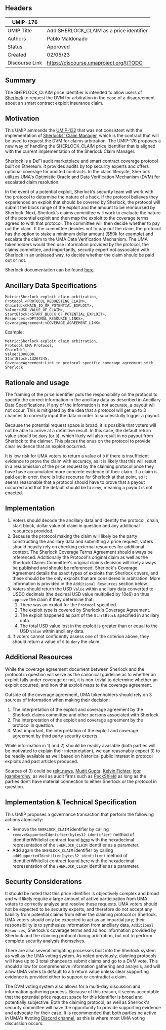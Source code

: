 ## Headers

| UMIP-176       |                                          |
| -------------- | ---------------------------------------- |
| UMIP Title     | Add SHERLOCK_CLAIM as a price identifier |
| Authors        | Pablo Maldonado                          |
| Status         | Approved                                 |
| Created        | 02/05/23                                 |
| Discourse Link | https://discourse.umaproject.org/t/TODO  |

## Summary

The SHERLOCK_CLAIM price identifier is intended to allow users of [Sherlock](https://sherlock.xyz/) to request the DVM for arbitration in the case of a disagreement about an smart contract exploit insurance claim.

## Motivation

This UMIP ammends the [UMIP-132](https://github.com/UMAprotocol/UMIPs/blob/master/UMIPs/umip-132.md) that was not consistent with the implementation of [Sherlocks' Claim Manager](https://github.com/sherlock-protocol/sherlock-v2-core/blob/main/contracts/managers/SherlockClaimManager.sol), which is the contract that will be used to request the DVM for claims arbitration. The UMIP-176 proposes a new way of handling the SHERLOCK_CLAIM price identifier that is aligned with the current implementation of the Sherlock Claim Manager.

Sherlock is a DeFi audit marketplace and smart contract coverage protocol built on Ethereum. It provides audits by top security experts and offers optional coverage for audited contracts. In the claim lifecycle, Sherlock utilizes UMA's Optimistic Oracle and Data Verification Mechanism (DVM) for escalated claim resolution.

In the event of a potential exploit, Sherlock’s security team will work with the protocol to determine the nature of a hack. If the protocol believes they experienced an exploit that should be covered by Sherlock, the protocol will submit the block range of the exploit and the amount to be reimbursed by Sherlock. Next, Sherlock’s claims committee will work to evaluate the nature of the potential exploit and then map the exploit to the coverage terms agreed to with that protocol. The committee will then decide whether to pay out the claim. If the committee decides not to pay out the claim, the protocol has the option to stake a minimum dollar amount ($50k for example) and escalate the claim to the UMA Data Verification Mechanism. The UMA tokenholders would then use information provided by the protocol, the claims committee, and importantly, security expert not associated with Sherlock in an unbiased way, to decide whether the claim should be paid out or not.

Sherlock documentation can be found [here](https://docs.sherlock.xyz/).

## Ancillary Data Specifications

```
Metric:Sherlock exploit claim arbitration,
Protocol:<PROTOCOL_REQUESTING_CLAIM>,
ChainId:<CHAIN_ID_OF_POTENTIAL_EXPLOIT>,
Value:<USD_VALUE_OF_CLAIM>,
StartBlock:<START_BLOCK_OF_POTENTIAL_EXPLOIT>,
Resources:<OPTIONAL_RESOURCE_LINKS>,
CoverageAgreement:<COVERAGE_AGREEMENT_LINK>
```

Example:

```
Metric:Sherlock exploit claim arbitration,
Protocol:UMA Protocol,
ChainId:1,
Value:1000000,
StartBlock:13207345,
CoverageAgreement:Link to protocol specific coverage agreement with Sherlock
```

## Rationale and usage

The framing of the price identifier puts the responsibility on the protocol to specify the correct information in the ancillary data as described in Ancillary Data Specifications. If any of the information is not accurate, a payout will not occur. This is mitigated by the idea that a protocol will get up to 3 chances to correctly input the data in order to successfully trigger a payout.

Because the potential request space is broad, it is possible that voters will not be able to arrive at a definitive result. In this case, the default return value should be `deny` (or `0`), which likely will also result in no payout from Sherlock to the claimer. This places the onus on the protocol to provide clear evidence that an exploit occurred.

It is low risk for UMA voters to return a value of `0` if there is insufficient evidence to prove the claim with accuracy, as it is likely that this will result in a resubmission of the price request by the claiming protocol once they have have accumulated more concrete evidence of their claim. If a claim is paid out in error, there is little recourse for Sherlock at that point, so it seems reasonable that a protocol should have to prove that a payout occurred and that the default should be to `deny`, meaning a payout is not enacted.

## Implementation

1. Voters should decode the ancillary data and identify the protocol, chain, start block, dollar value of claim in question and any additional resources provided.
2. Because the protocol making the claim will likely be the party constructing the ancillary data and submitting a price request, voters should heavily rely on checking external resources for additional context. The Sherlock Coverage Terms Agreement should always be referenced. Additionally the Protocol's original claim as well as the Sherlock Claims Committee's original claims decision will likely always be published and should be referenced. Sherlock's Coverage Agreement details the exact types of exploits that Sherlock covers, and these should be the only exploits that are considered in arbitration. More information is provided in the `Additional Resources` section below.
3. Voters should return the USD `Value` within ancillary data converted to USDC decimals (the decimal USD value multiplied by 10e6) an thus `approve` the claim if they determine that:
   1. There was an exploit for the `Protocol` specified.
   2. The exploit type is covered by Sherlock's Coverage Agreement.
   3. The exploit happened as part of the `StartBlock` specified in ancillary data.
   4. The total USD value lost in the exploit is greater than or equal to the USD `Value` within ancillary data.
4. If voters cannot confidently assess one of the criterion above, they should return a value of `0` to `deny` the claim.

## Additional Resources

While the coverage agreement document between Sherlock and the protocol in question will serve as the canonical guideline as to whether an exploit falls under coverage or not, it is non-trivial to determine whether an exploit occurred, and how that exploit maps to the coverage agreement.

Outside of the coverage agreement, UMA tokenholders should rely on 3 sources of information when making their decision:

1. The interpretation of the exploit and coverage agreement by the Sherlock claims committee and other persons associated with Sherlock.
2. The interpretation of the exploit and coverage agreement by the protocol in question.
3. Most important, the interpretation of the exploit and coverage agreement by third party security experts.

While information in 1) and 2) should be readily available (both parties will be motivated to explain their interpretation), we can reasonably expect 3) to be readily available as well based on historical public interest in protocol exploits and past articles produced.

Sources of 3) could be [rekt.news](https://twitter.com/RektHQ), [Mudit Gupta](https://twitter.com/Mudit__Gupta), [Kelvin Fichter](https://twitter.com/kelvinfichter), [Igor Igamberdiev](https://twitter.com/FrankResearcher), as well as audit firms such as [PeckShield](https://twitter.com/peckshield) as long as the parties don’t have material connection to either Sherlock or the protocol in question.

## Implementation & Technical Specification

This UMIP proposes a governance transaction that perform the following actions atomically:

- Remove the `SHERLOCK_CLAIM` identifier by calling `removeSupportedIdentifier(bytes32 identifier)` method of IdentifierWhitelist contract found [here](https://etherscan.io/address/0xcF649d9Da4D1362C4DAEa67573430Bd6f945e570) with the hexadecimal representation of the `SHERLOCK_CLAIM` identifier as a parameter.
- Add again the `SHERLOCK_CLAIM` identifier by calling `addSupportedIdentifier(bytes32 identifier)` method of IdentifierWhitelist contract found [here](https://etherscan.io/address/0xcF649d9Da4D1362C4DAEa67573430Bd6f945e570) with the hexadecimal representation of the `SHERLOCK_CLAIM` identifier as a parameter.

## Security Considerations

It should be noted that this price identifier is objectively complex and broad and will likely require a large amount of active participation from UMA voters to correctly analyze and resolve these requests. UMA voters should not be expected to be security experts, and therefore do not accept any liability from potential claims from either the claiming protocol or Sherlock. UMA voters should only be expected to act as an impartial jury; their responsibility is to synthesize information from ancillary data, `Additional Resources`, Sherlock's coverage terms and ad hoc information provided by Sherlock and the claiming protocol during arbitration, but not to perform complete security analysis themselves.

There are also several mitigating processes built into the Sherlock system as well as the UMA voting system. As noted previously, claiming protocols will have up to 3 total chances to submit claims and go to a DVM vote. This should allow for comprehensive information gathering and analysis, and will allow UMA voters to default to a `0` return value unless clear supporting evidence is provided either to support or contradict a claim.

The DVM voting system also allows for a multi-day discussion and information gathering process. Because of this reason, it seems acceptable that the potential price request space for this identifier is broad and potentially subjective. Both the claiming protocol, as well as Sherlock's security committee will have the opportunity to provide supporting evidence and advocate for their case. It is recommended that both parties be active in UMA's #voting [Discord channel](https://discord.gg/YE4h2YAb), as this is where most UMA voting discussion occurs.
